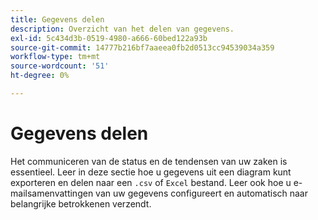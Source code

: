 ```yaml
---
title: Gegevens delen
description: Overzicht van het delen van gegevens.
exl-id: 5c434d3b-0519-4980-a666-60bed122a93b
source-git-commit: 14777b216bf7aaeea0fb2d0513cc94539034a359
workflow-type: tm+mt
source-wordcount: '51'
ht-degree: 0%

---
```


# Gegevens delen

Het communiceren van de status en de tendensen van uw zaken is essentieel. Leer in deze sectie hoe u gegevens uit een diagram kunt exporteren en delen naar een `.csv` of `Excel` bestand. Leer ook hoe u e-mailsamenvattingen van uw gegevens configureert en automatisch naar belangrijke betrokkenen verzendt.
